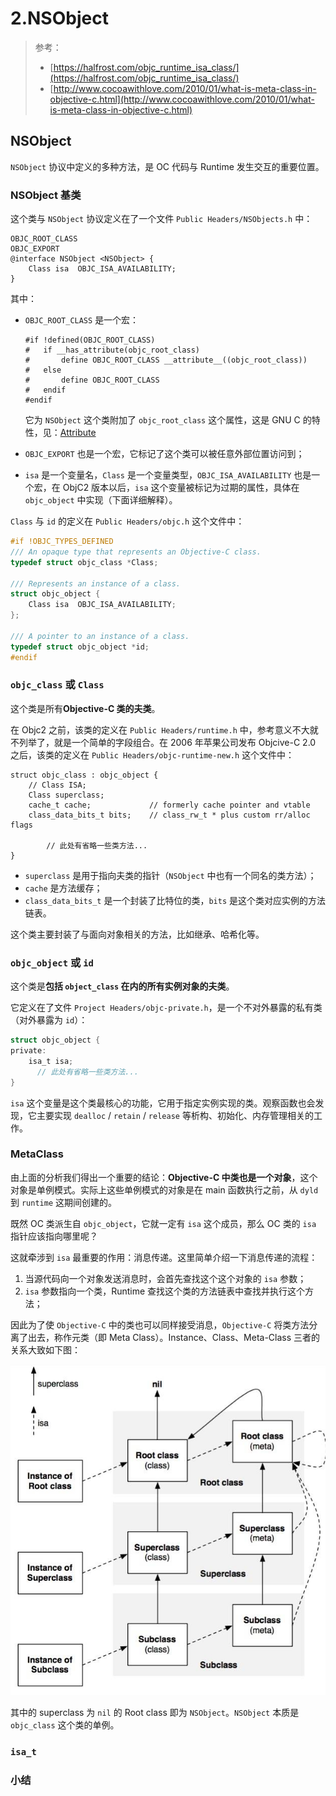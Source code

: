 # 2.NSObject

> 参考：
>
> * [https://halfrost.com/objc_runtime_isa_class/](https://halfrost.com/objc_runtime_isa_class/)
> * [http://www.cocoawithlove.com/2010/01/what-is-meta-class-in-objective-c.html](http://www.cocoawithlove.com/2010/01/what-is-meta-class-in-objective-c.html)

## NSObject

`NSObject` 协议中定义的多种方法，是 OC 代码与 Runtime 发生交互的重要位置。

### NSObject 基类

这个类与 `NSObject` 协议定义在了一个文件 `Public Headers/NSObjects.h` 中：

```
OBJC_ROOT_CLASS
OBJC_EXPORT
@interface NSObject <NSObject> {
    Class isa  OBJC_ISA_AVAILABILITY;
}
```

其中：

*   `OBJC_ROOT_CLASS` 是一个宏：

    ```
    #if !defined(OBJC_ROOT_CLASS)
    #   if __has_attribute(objc_root_class)
    #       define OBJC_ROOT_CLASS __attribute__((objc_root_class))
    #   else
    #       define OBJC_ROOT_CLASS
    #   endif
    #endif
    ```

    它为 `NSObject` 这个类附加了 `objc_root_class` 这个属性，这是 GNU C 的特性，见：[Attribute](../../cplusplus/attribute.md)
* `OBJC_EXPORT` 也是一个宏，它标记了这个类可以被任意外部位置访问到；
* `isa` 是一个变量名，`Class` 是一个变量类型，`OBJC_ISA_AVAILABILITY` 也是一个宏，在 ObjC2 版本以后，`isa` 这个变量被标记为过期的属性，具体在 `objc_object` 中实现（下面详细解释）。

`Class` 与 `id` 的定义在 `Public Headers/objc.h` 这个文件中：

```c
#if !OBJC_TYPES_DEFINED
/// An opaque type that represents an Objective-C class.
typedef struct objc_class *Class;

/// Represents an instance of a class.
struct objc_object {
    Class isa  OBJC_ISA_AVAILABILITY;
};

/// A pointer to an instance of a class.
typedef struct objc_object *id;
#endif
```

### `objc_class` 或 `Class`

这个类是所有**Objective-C 类的夫类**。

在 Objc2 之前，该类的定义在 `Public Headers/runtime.h` 中，参考意义不大就不列举了，就是一个简单的字段组合。在 2006 年苹果公司发布 Objcive-C 2.0 之后，该类的定义在 `Public Headers/objc-runtime-new.h` 这个文件中：

```
struct objc_class : objc_object {
    // Class ISA;
    Class superclass;
    cache_t cache;             // formerly cache pointer and vtable
    class_data_bits_t bits;    // class_rw_t * plus custom rr/alloc flags

        // 此处有省略一些类方法...
}
```

* `superclass` 是用于指向夫类的指针（`NSObject` 中也有一个同名的类方法）；
* `cache` 是方法缓存；
* `class_data_bits_t` 是一个封装了比特位的类，`bits` 是这个类对应实例的方法链表。

这个类主要封装了与面向对象相关的方法，比如继承、哈希化等。

### `objc_object` 或 `id`

这个类是**包括 `object_class` 在内的所有实例对象的夫类**。

它定义在了文件 `Project Headers/objc-private.h`，是一个不对外暴露的私有类（对外暴露为 `id`）：

```c
struct objc_object {
private:
    isa_t isa;
      // 此处有省略一些类方法...
}
```

`isa` 这个变量是这个类最核心的功能，它用于指定实例实现的类。观察函数也会发现，它主要实现 `dealloc` / `retain` / `release` 等析构、初始化、内存管理相关的工作。

### MetaClass

由上面的分析我们得出一个重要的结论：**Objective-C 中类也是一个对象**，这个对象是单例模式。实际上这些单例模式的对象是在 main 函数执行之前，从 `dyld` 到 `runtime` 这期间创建的。

既然 OC 类派生自 `objc_object`，它就一定有 `isa` 这个成员，那么 OC 类的 `isa` 指针应该指向哪里呢？

这就牵涉到 `isa` 最重要的作用：消息传递。这里简单介绍一下消息传递的流程：

1. 当源代码向一个对象发送消息时，会首先查找这个这个对象的 `isa` 参数；
2. `isa` 参数指向一个类，Runtime 查找这个类的方法链表中查找并执行这个方法；

因此为了使 `Objective-C` 中的类也可以同样接受消息，`Objective-C` 将类方法分离了出去，称作元类（即 Meta Class）。Instance、Class、Meta-Class 三者的关系大致如下图：

![InstanceClassMetaclass](../../../.gitbook/assets/InstanceClassMetaclass.png)

其中的 superclass 为 `nil` 的 Root class 即为 `NSObject`。`NSObject` 本质是 `objc_class` 这个类的单例。

### `isa_t`

### 小结
